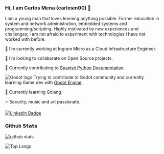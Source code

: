 ### Hi, I am Carlos Mena (carlosm00) 👋

I am a young man that loves learning anything possible. Former education in system and network administration, embedded systems and programming/scripting. Highly motivated by new experiences and challenges; I am not afraid to experiment with technologies I have not worked with before.

  🔭 I’m currently working at Ingram Micro as a Cloud Infrastructure Engineer.

  👯 I’m looking to collaborate on Open Source projects.

  :snake: Currently contributing to [Spanish Python Documentation](https://github.com/python/python-docs-es).

  ![Godot logo](https://upload.wikimedia.org/wikipedia/commons/thumb/6/6a/Godot_icon.svg/25px-Godot_icon.svg.png) Trying to contribute to Godot community and currently learning Game dev with [Godot Engine](https://github.com/godotengine/godot).

  :floppy_disk: Currently learning Golang.

  :star: Security, music and art passionate.

  [![Linkedin Badge](https://img.shields.io/badge/LinkedIn-carlosmena00-blue?&logo=Linkedin&logoColor=white&link=https://www.linkedin.com/in/carlosmena00//)](https://www.linkedin.com/in/carlosmena00/)

### Github 𝗦𝘁𝗮𝘁𝘀
![github stats](https://github-readme-stats.vercel.app/api?username=carlosm00&card_width=510&include_all_commits=true&show_icons=true&theme=radical)

![Top Langs](https://github-readme-stats.vercel.app/api/top-langs/?username=carlosm00&card_width=500&langs_count=15&show_icons=true&theme=radical)
